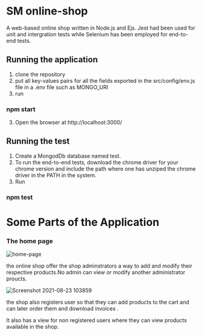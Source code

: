 

# SM online-shop
 A web-based online shop written in Node.js and Ejs.
 Jest had been used for unit and intergration tests while  Selenium has been employed for end-to-end tests.
 
 
 ## Running the  application
 1) clone the repository 
 2) put  all key-values pairs for all the fields exported in the src/config/env.js file  in a .env file such as MONGO_URI
 3) run
 ### npm start
 
 3) Open the browser at http://localhost:3000/
 
 
  ## Running  the test
 1) Create a MongodDb database named test.
 2) To run the end-to-end tests, download the chrome driver for your chrome version and include the path 
     where one has unziped the chrome driver in the PATH in the system.
 3) Run
 ### npm test 
 
# Some Parts of the Application
### The home page
![home-page](https://user-images.githubusercontent.com/55924723/130409303-61e4a3ab-5293-4b72-84ca-1563bb1dc084.png)


 
the online shop offer the shop adminstrators a way to add and modify their respective products.No admin can view or modify another administrator proucts.

![Screenshot 2021-08-23 103859](https://user-images.githubusercontent.com/55924723/130409585-20901831-8e98-4855-aceb-01a374ae00b1.png)


the shop also registers user so that they can add products to the cart and can later order them and download invoices .

It also has a view for non registered users where they can view products available  in the shop.

